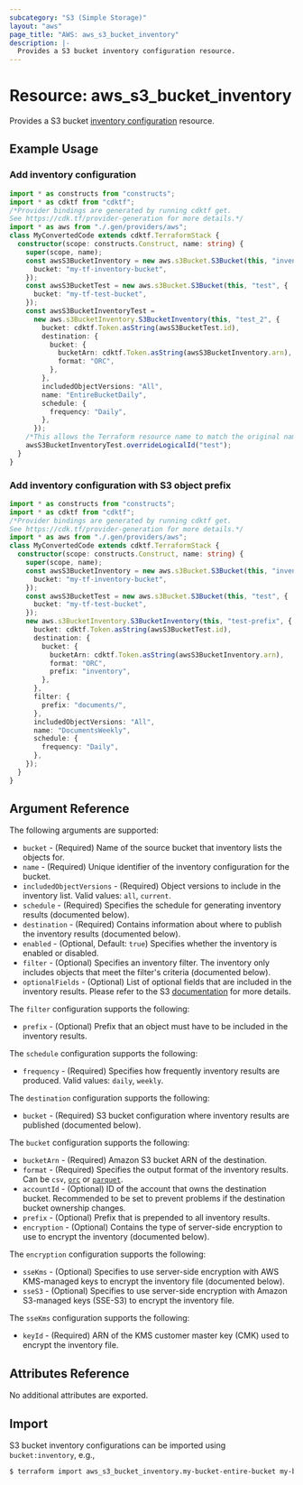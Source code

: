 ```yaml
---
subcategory: "S3 (Simple Storage)"
layout: "aws"
page_title: "AWS: aws_s3_bucket_inventory"
description: |-
  Provides a S3 bucket inventory configuration resource.
---
```


# Resource: aws_s3_bucket_inventory

Provides a S3 bucket [inventory configuration](https://docs.aws.amazon.com/AmazonS3/latest/dev/storage-inventory.html) resource.

## Example Usage

### Add inventory configuration

```typescript
import * as constructs from "constructs";
import * as cdktf from "cdktf";
/*Provider bindings are generated by running cdktf get.
See https://cdk.tf/provider-generation for more details.*/
import * as aws from "./.gen/providers/aws";
class MyConvertedCode extends cdktf.TerraformStack {
  constructor(scope: constructs.Construct, name: string) {
    super(scope, name);
    const awsS3BucketInventory = new aws.s3Bucket.S3Bucket(this, "inventory", {
      bucket: "my-tf-inventory-bucket",
    });
    const awsS3BucketTest = new aws.s3Bucket.S3Bucket(this, "test", {
      bucket: "my-tf-test-bucket",
    });
    const awsS3BucketInventoryTest =
      new aws.s3BucketInventory.S3BucketInventory(this, "test_2", {
        bucket: cdktf.Token.asString(awsS3BucketTest.id),
        destination: {
          bucket: {
            bucketArn: cdktf.Token.asString(awsS3BucketInventory.arn),
            format: "ORC",
          },
        },
        includedObjectVersions: "All",
        name: "EntireBucketDaily",
        schedule: {
          frequency: "Daily",
        },
      });
    /*This allows the Terraform resource name to match the original name. You can remove the call if you don't need them to match.*/
    awsS3BucketInventoryTest.overrideLogicalId("test");
  }
}

```

### Add inventory configuration with S3 object prefix

```typescript
import * as constructs from "constructs";
import * as cdktf from "cdktf";
/*Provider bindings are generated by running cdktf get.
See https://cdk.tf/provider-generation for more details.*/
import * as aws from "./.gen/providers/aws";
class MyConvertedCode extends cdktf.TerraformStack {
  constructor(scope: constructs.Construct, name: string) {
    super(scope, name);
    const awsS3BucketInventory = new aws.s3Bucket.S3Bucket(this, "inventory", {
      bucket: "my-tf-inventory-bucket",
    });
    const awsS3BucketTest = new aws.s3Bucket.S3Bucket(this, "test", {
      bucket: "my-tf-test-bucket",
    });
    new aws.s3BucketInventory.S3BucketInventory(this, "test-prefix", {
      bucket: cdktf.Token.asString(awsS3BucketTest.id),
      destination: {
        bucket: {
          bucketArn: cdktf.Token.asString(awsS3BucketInventory.arn),
          format: "ORC",
          prefix: "inventory",
        },
      },
      filter: {
        prefix: "documents/",
      },
      includedObjectVersions: "All",
      name: "DocumentsWeekly",
      schedule: {
        frequency: "Daily",
      },
    });
  }
}

```

## Argument Reference

The following arguments are supported:

* `bucket` - (Required) Name of the source bucket that inventory lists the objects for.
* `name` - (Required) Unique identifier of the inventory configuration for the bucket.
* `includedObjectVersions` - (Required) Object versions to include in the inventory list. Valid values: `all`, `current`.
* `schedule` - (Required) Specifies the schedule for generating inventory results (documented below).
* `destination` - (Required) Contains information about where to publish the inventory results (documented below).
* `enabled` - (Optional, Default: `true`) Specifies whether the inventory is enabled or disabled.
* `filter` - (Optional) Specifies an inventory filter. The inventory only includes objects that meet the filter's criteria (documented below).
* `optionalFields` - (Optional) List of optional fields that are included in the inventory results. Please refer to the S3 [documentation](https://docs.aws.amazon.com/AmazonS3/latest/API/API_InventoryConfiguration.html#AmazonS3-Type-InventoryConfiguration-OptionalFields) for more details.

The `filter` configuration supports the following:

* `prefix` - (Optional) Prefix that an object must have to be included in the inventory results.

The `schedule` configuration supports the following:

* `frequency` - (Required) Specifies how frequently inventory results are produced. Valid values: `daily`, `weekly`.

The `destination` configuration supports the following:

* `bucket` - (Required) S3 bucket configuration where inventory results are published (documented below).

The `bucket` configuration supports the following:

* `bucketArn` - (Required) Amazon S3 bucket ARN of the destination.
* `format` - (Required) Specifies the output format of the inventory results. Can be `csv`, [`orc`](https://orc.apache.org/) or [`parquet`](https://parquet.apache.org/).
* `accountId` - (Optional) ID of the account that owns the destination bucket. Recommended to be set to prevent problems if the destination bucket ownership changes.
* `prefix` - (Optional) Prefix that is prepended to all inventory results.
* `encryption` - (Optional) Contains the type of server-side encryption to use to encrypt the inventory (documented below).

The `encryption` configuration supports the following:

* `sseKms` - (Optional) Specifies to use server-side encryption with AWS KMS-managed keys to encrypt the inventory file (documented below).
* `sseS3` - (Optional) Specifies to use server-side encryption with Amazon S3-managed keys (SSE-S3) to encrypt the inventory file.

The `sseKms` configuration supports the following:

* `keyId` - (Required) ARN of the KMS customer master key (CMK) used to encrypt the inventory file.

## Attributes Reference

No additional attributes are exported.

## Import

S3 bucket inventory configurations can be imported using `bucket:inventory`, e.g.,

```sh
$ terraform import aws_s3_bucket_inventory.my-bucket-entire-bucket my-bucket:EntireBucket
```

<!-- cache-key: cdktf-0.17.0-pre.15 input-9a113529c24090f27f8096cd00515c40f846db3bdddd9dd58ef219f050bb6bb3 -->